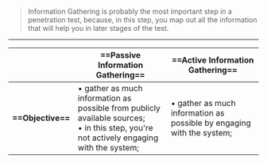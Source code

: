
> Information Gathering is probably the most important step in a penetration test, because, in this step, you map out all the information that will help you in later stages of the test.

---

| | **==Passive Information Gathering==** | **==Active Information Gathering==** |
| --- | --- | --- |
| **==Objective==** | &#8226; gather as much information as possible from publicly available sources; <br> &#8226; in this step, you're not actively engaging with the system; | &#8226; gather as much information as possible by engaging with the system; |

